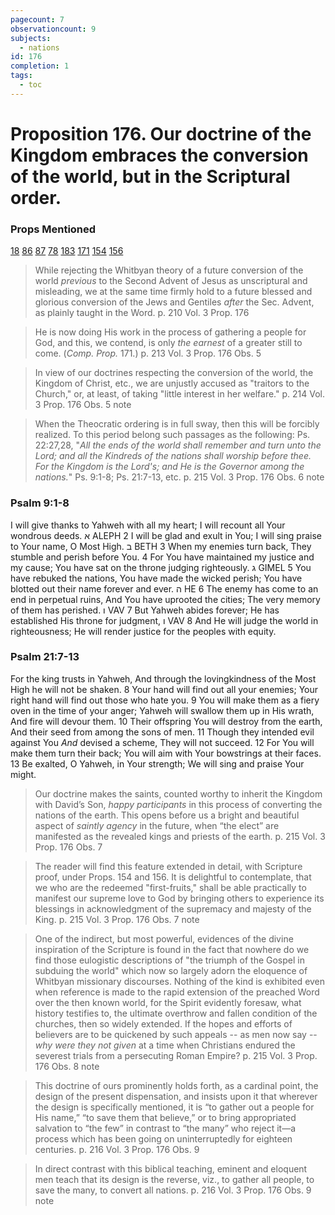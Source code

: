 ```yaml
---
pagecount: 7
observationcount: 9
subjects:
  - nations
id: 176
completion: 1
tags:
  - toc
---
```

# Proposition 176. Our doctrine of the Kingdom embraces the conversion of the world, but in the Scriptural order.
### Props Mentioned
[18](Proposition%2018.%20The%20prophecies%20relating%20to%20the%20establishment%20of%20the%20Kingdom%20of%20God%20are%20both%20conditioned%20and%20unconditioned..md) [86](Proposition%2086.%20The%20object%20or%20design%20of%20this%20dispensation%20is%20to%20gather%20out%20these%20elects%20to%20whom,%20as%20heirs%20with%20Abraham%20and%20his%20seed,%20Christ,%20this%20Kingdom%20is%20to%20be%20given..md) [87](Proposition%2087.%20The%20postponement%20of%20the%20Kingdom%20is%20the%20key%20to%20the%20understanding%20of%20the%20meaning%20of%20this%20dispensation..md) [78](Proposition%2078.%20The%20early%20church%20doctrine%20was%20revived%20after%20the%20Reformation..md) [183](Proposition%20183.%20The%20doctrine%20of%20the%20Kingdom%20and%20its%20related%20subjects%20have%20a%20direct%20practical%20tendency..md) [171](Proposition%20171.%20This%20Kingdom%20is%20connected%20with%20the%20Baptism%20of%20the%20Holy%20Ghost%20and%20of%20Fire..md) [154](Proposition%20154.%20This%20Theocratic%20Kingdom%20includes%20the%20visible%20reign%20of%20the%20risen%20and%20glorified%20saints%20here%20on%20the%20earth..md) [156](Proposition%20156.%20The%20doctrine%20of%20the%20Kingdom%20enforces%20the%20future%20priesthood%20of%20the%20saints..md) 

>While rejecting the Whitbyan theory of a future conversion of the world *previous* to the Second Advent of Jesus as unscriptural and misleading, we at the same time firmly hold to a future blessed and glorious conversion of the Jews and Gentiles *after* the Sec. Advent, as plainly taught in the Word.
>p. 210 Vol. 3 Prop. 176 

>He is now doing His work in the process of gathering a people for God, and this, we contend, is only *the earnest* of a greater still to come. (*Comp. Prop.* 171.)
>p. 213 Vol. 3 Prop. 176 Obs. 5

>In view of our doctrines respecting the conversion of the world, the Kingdom of Christ, etc., we are unjustly accused as "traitors to the Church," or, at least, of taking "little interest in her welfare."
>p. 214 Vol. 3 Prop. 176 Obs. 5 note

>When the Theocratic ordering is in full sway, then this will be forcibly realized. To this period belong such passages as the following: Ps. 22:27,28, "*All the ends of the world shall remember and turn unto the Lord; and all the Kindreds of the nations shall worship before thee. For the Kingdom is the Lord's; and He is the Governor among the nations.*" Ps. 9:1-8; Ps. 21:7-13, etc.
>p. 215 Vol. 3 Prop. 176 Obs. 6 note
### Psalm 9:1-8
I will give thanks to Yahweh with all my heart;
I will recount all Your wondrous deeds.
א ALEPH
2 I will be glad and exult in You;
I will sing praise to Your name, O Most High.
ב BETH
3 When my enemies turn back,
They stumble and perish before You.
4 For You have maintained my justice and my cause;
You have sat on the throne judging righteously.
ג GIMEL
5 You have rebuked the nations, You have made the wicked perish;
You have blotted out their name forever and ever.
ה HE
6 The enemy has come to an end in perpetual ruins,
And You have uprooted the cities;
The very memory of them has perished.
ו VAV
7 But Yahweh abides forever;
He has established His throne for judgment,
ו VAV
8 And He will judge the world in righteousness;
He will render justice for the peoples with equity.

### Psalm 21:7-13
For the king trusts in Yahweh,
And through the lovingkindness of the Most High he will not be shaken.
8 Your hand will find out all your enemies;
Your right hand will find out those who hate you.
9 You will make them as a fiery oven in the time of your anger;
Yahweh will swallow them up in His wrath,
And fire will devour them.
10 Their offspring You will destroy from the earth,
And their seed from among the sons of men.
11 Though they intended evil against You
_And_ devised a scheme,
They will not succeed.
12 For You will make them turn their back;
You will aim with Your bowstrings at their faces.
13 Be exalted, O Yahweh, in Your strength;
We will sing and praise Your might.

>Our doctrine makes the saints, counted worthy to inherit the Kingdom with David’s Son, *happy participants* in this process of converting the nations of the earth. This opens before us a bright and beautiful aspect of *saintly agency* in the future, when “the elect” are manifested as the revealed kings and priests of the earth.
>p. 215 Vol. 3 Prop. 176 Obs. 7

>The reader will find this feature extended in detail, with Scripture proof, under Props. 154 and 156.  It is delightful to contemplate, that we who are the redeemed "first-fruits," shall be able practically to manifest our supreme love to God by bringing others to experience its blessings in acknowledgment of the supremacy and majesty of the King.
>p. 215 Vol. 3 Prop. 176 Obs. 7 note

>One of the indirect, but most powerful, evidences of the divine inspiration of the Scripture is found in the fact that nowhere do we find those eulogistic descriptions of "the triumph of the Gospel in subduing the world" which now so largely adorn the eloquence of Whitbyan missionary discourses.  Nothing of the kind is exhibited even when reference is made to the rapid extension of the preached Word over the then known world, for the Spirit evidently foresaw, what history testifies to, the ultimate overthrow and fallen condition of the churches, then so widely extended. If the hopes and efforts of believers are to be quickened by such appeals -- as men now say -- *why were they not given* at a time when Christians endured the severest trials from a persecuting Roman Empire?
>p. 215 Vol. 3 Prop. 176 Obs. 8 note

>This doctrine of ours prominently holds forth, as a cardinal point, the design of the present dispensation, and insists upon it that wherever the design is specifically mentioned, it is “to gather out a people for His name,” “to save them that believe,” or to bring appropriated salvation to “the few” in contrast to “the many” who reject it—a process which has been going on uninterruptedly for eighteen centuries.
>p. 216 Vol. 3 Prop. 176 Obs. 9 

>In direct contrast with this biblical teaching, eminent and eloquent men teach that its design is the reverse, viz., to gather all people, to save the many, to convert all nations.
>p. 216 Vol. 3 Prop. 176 Obs. 9 note






